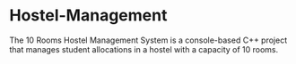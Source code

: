 # Hostel-Management
The 10 Rooms Hostel Management System is a console-based C++ project that manages student allocations in a hostel with a capacity of 10 rooms.
